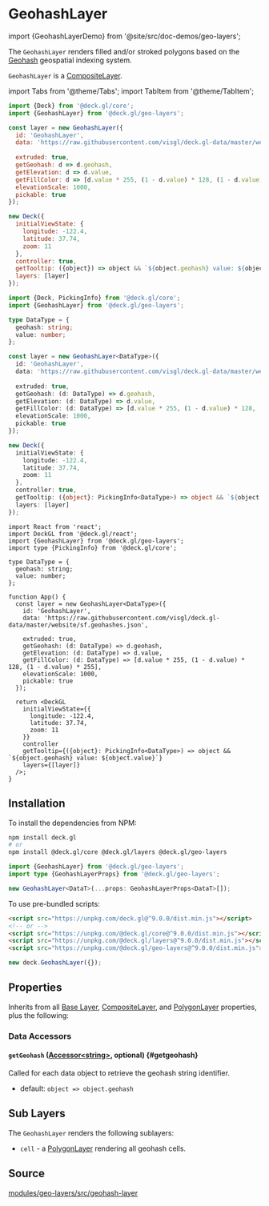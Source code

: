 # GeohashLayer

import {GeohashLayerDemo} from '@site/src/doc-demos/geo-layers';

<GeohashLayerDemo/>

The `GeohashLayer` renders filled and/or stroked polygons based on the [Geohash](https://en.wikipedia.org/wiki/Geohash) geospatial indexing system.

`GeohashLayer` is a [CompositeLayer](../core/composite-layer.md).


import Tabs from '@theme/Tabs';
import TabItem from '@theme/TabItem';

<Tabs groupId="language">
  <TabItem value="js" label="JavaScript">

```js
import {Deck} from '@deck.gl/core';
import {GeohashLayer} from '@deck.gl/geo-layers';

const layer = new GeohashLayer({
  id: 'GeohashLayer',
  data: 'https://raw.githubusercontent.com/visgl/deck.gl-data/master/website/sf.geohashes.json',
  
  extruded: true,
  getGeohash: d => d.geohash,
  getElevation: d => d.value,
  getFillColor: d => [d.value * 255, (1 - d.value) * 128, (1 - d.value) * 255],
  elevationScale: 1000,
  pickable: true
});

new Deck({
  initialViewState: {
    longitude: -122.4,
    latitude: 37.74,
    zoom: 11
  },
  controller: true,
  getTooltip: ({object}) => object && `${object.geohash} value: ${object.value}`,
  layers: [layer]
});
```

  </TabItem>
  <TabItem value="ts" label="TypeScript">

```ts
import {Deck, PickingInfo} from '@deck.gl/core';
import {GeohashLayer} from '@deck.gl/geo-layers';

type DataType = {
  geohash: string;
  value: number;
};

const layer = new GeohashLayer<DataType>({
  id: 'GeohashLayer',
  data: 'https://raw.githubusercontent.com/visgl/deck.gl-data/master/website/sf.geohashes.json',
  
  extruded: true,
  getGeohash: (d: DataType) => d.geohash,
  getElevation: (d: DataType) => d.value,
  getFillColor: (d: DataType) => [d.value * 255, (1 - d.value) * 128, (1 - d.value) * 255],
  elevationScale: 1000,
  pickable: true
});

new Deck({
  initialViewState: {
    longitude: -122.4,
    latitude: 37.74,
    zoom: 11
  },
  controller: true,
  getTooltip: ({object}: PickingInfo<DataType>) => object && `${object.geohash} value: ${object.value}`,
  layers: [layer]
});
```

  </TabItem>
  <TabItem value="react" label="React">

```tsx
import React from 'react';
import DeckGL from '@deck.gl/react';
import {GeohashLayer} from '@deck.gl/geo-layers';
import type {PickingInfo} from '@deck.gl/core';

type DataType = {
  geohash: string;
  value: number;
};

function App() {
  const layer = new GeohashLayer<DataType>({
    id: 'GeohashLayer',
    data: 'https://raw.githubusercontent.com/visgl/deck.gl-data/master/website/sf.geohashes.json',
    
    extruded: true,
    getGeohash: (d: DataType) => d.geohash,
    getElevation: (d: DataType) => d.value,
    getFillColor: (d: DataType) => [d.value * 255, (1 - d.value) * 128, (1 - d.value) * 255],
    elevationScale: 1000,
    pickable: true
  });

  return <DeckGL
    initialViewState={{
      longitude: -122.4,
      latitude: 37.74,
      zoom: 11
    }}
    controller
    getTooltip={({object}: PickingInfo<DataType>) => object && `${object.geohash} value: ${object.value}`}
    layers={[layer]}
  />;
}
```

  </TabItem>
</Tabs>


## Installation

To install the dependencies from NPM:

```bash
npm install deck.gl
# or
npm install @deck.gl/core @deck.gl/layers @deck.gl/geo-layers
```

```ts
import {GeohashLayer} from '@deck.gl/geo-layers';
import type {GeohashLayerProps} from '@deck.gl/geo-layers';

new GeohashLayer<DataT>(...props: GeohashLayerProps<DataT>[]);
```

To use pre-bundled scripts:

```html
<script src="https://unpkg.com/deck.gl@^9.0.0/dist.min.js"></script>
<!-- or -->
<script src="https://unpkg.com/@deck.gl/core@^9.0.0/dist.min.js"></script>
<script src="https://unpkg.com/@deck.gl/layers@^9.0.0/dist.min.js"></script>
<script src="https://unpkg.com/@deck.gl/geo-layers@^9.0.0/dist.min.js"></script>
```

```js
new deck.GeohashLayer({});
```


## Properties

Inherits from all [Base Layer](../core/layer.md), [CompositeLayer](../core/composite-layer.md), and [PolygonLayer](../layers/polygon-layer.md) properties, plus the following:

### Data Accessors

#### `getGeohash` ([Accessor&lt;string&gt;](../../developer-guide/using-layers.md#accessors), optional) {#getgeohash}

Called for each data object to retrieve the geohash string identifier.

* default: `object => object.geohash`


## Sub Layers

The `GeohashLayer` renders the following sublayers:

* `cell` - a [PolygonLayer](../layers/polygon-layer.md) rendering all geohash cells.


## Source

[modules/geo-layers/src/geohash-layer](https://github.com/visgl/deck.gl/tree/master/modules/geo-layers/src/geohash-layer)
